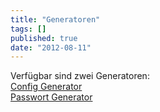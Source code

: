 ```yaml
---
title: "Generatoren"
tags: []
published: true
date: "2012-08-11"
---
```


Verfügbar sind zwei Generatoren:  
[Config Generator](/generatoren/passwort-generator/)  
[Passwort Generator](generatoren/configgenerator/)